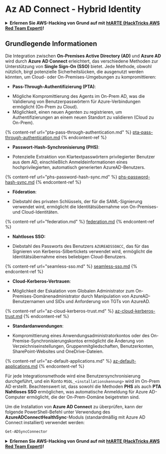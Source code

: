 # Az AD Connect - Hybrid Identity

<details>

<summary><strong>Erlernen Sie AWS-Hacking von Grund auf mit</strong> <a href="https://training.hacktricks.xyz/courses/arte"><strong>htARTE (HackTricks AWS Red Team Expert)</strong></a><strong>!</strong></summary>

Andere Möglichkeiten, HackTricks zu unterstützen:

* Wenn Sie Ihr **Unternehmen in HackTricks beworben sehen möchten** oder **HackTricks als PDF herunterladen möchten**, überprüfen Sie die [**ABONNEMENTPLÄNE**](https://github.com/sponsors/carlospolop)!
* Holen Sie sich das [**offizielle PEASS & HackTricks-Merchandise**](https://peass.creator-spring.com)
* Entdecken Sie [**The PEASS Family**](https://opensea.io/collection/the-peass-family), unsere Sammlung exklusiver [**NFTs**](https://opensea.io/collection/the-peass-family)
* **Treten Sie der** 💬 [**Discord-Gruppe**](https://discord.gg/hRep4RUj7f) oder der [**Telegram-Gruppe**](https://t.me/peass) bei oder **folgen** Sie uns auf **Twitter** 🐦 [**@hacktricks_live**](https://twitter.com/hacktricks_live)**.**
* **Teilen Sie Ihre Hacking-Tricks, indem Sie PRs an die** [**HackTricks**](https://github.com/carlospolop/hacktricks) und [**HackTricks Cloud**](https://github.com/carlospolop/hacktricks-cloud) GitHub-Repositories einreichen.

</details>

## Grundlegende Informationen

Die Integration zwischen **On-Premises Active Directory (AD)** und **Azure AD** wird durch **Azure AD Connect** erleichtert, das verschiedene Methoden zur Unterstützung von **Single Sign-On (SSO)** bietet. Jede Methode, obwohl nützlich, birgt potenzielle Sicherheitslücken, die ausgenutzt werden könnten, um Cloud- oder On-Premises-Umgebungen zu kompromittieren:

* **Pass-Through-Authentifizierung (PTA)**:
- Mögliche Kompromittierung des Agents im On-Prem AD, was die Validierung von Benutzerpasswörtern für Azure-Verbindungen ermöglicht (On-Prem zu Cloud).
- Möglichkeit, einen neuen Agenten zu registrieren, um Authentifizierungen an einem neuen Standort zu validieren (Cloud zu On-Prem).

{% content-ref url="pta-pass-through-authentication.md" %}
[pta-pass-through-authentication.md](pta-pass-through-authentication.md)
{% endcontent-ref %}

* **Passwort-Hash-Synchronisierung (PHS)**:
- Potenzielle Extraktion von Klartextpasswörtern privilegierter Benutzer aus dem AD, einschließlich Anmeldeinformationen eines hochprivilegierten, automatisch generierten AzureAD-Benutzers.

{% content-ref url="phs-password-hash-sync.md" %}
[phs-password-hash-sync.md](phs-password-hash-sync.md)
{% endcontent-ref %}

* **Föderation**:
- Diebstahl des privaten Schlüssels, der für die SAML-Signierung verwendet wird, ermöglicht die Identitätsübernahme von On-Premises- und Cloud-Identitäten.

{% content-ref url="federation.md" %}
[federation.md](federation.md)
{% endcontent-ref %}

* **Nahtloses SSO:**
- Diebstahl des Passworts des Benutzers `AZUREADSSOACC`, das für das Signieren von Kerberos-Silbertickets verwendet wird, ermöglicht die Identitätsübernahme eines beliebigen Cloud-Benutzers.

{% content-ref url="seamless-sso.md" %}
[seamless-sso.md](seamless-sso.md)
{% endcontent-ref %}

* **Cloud-Kerberos-Vertrauen**:
- Möglichkeit der Eskalation vom Globalen Administrator zum On-Premises-Domänenadministrator durch Manipulation von AzureAD-Benutzernamen und SIDs und Anforderung von TGTs von AzureAD.

{% content-ref url="az-cloud-kerberos-trust.md" %}
[az-cloud-kerberos-trust.md](az-cloud-kerberos-trust.md)
{% endcontent-ref %}

* **Standardanwendungen**:
- Kompromittierung eines Anwendungsadministratorkontos oder des On-Premise-Synchronisierungskontos ermöglicht die Änderung von Verzeichniseinstellungen, Gruppenmitgliedschaften, Benutzerkonten, SharePoint-Websites und OneDrive-Dateien.

{% content-ref url="az-default-applications.md" %}
[az-default-applications.md](az-default-applications.md)
{% endcontent-ref %}

Für jede Integrationsmethode wird eine Benutzersynchronisierung durchgeführt, und ein Konto `MSOL_<installationskennung>` wird im On-Prem AD erstellt. Beachtenswert ist, dass sowohl die Methoden **PHS** als auch **PTA** **Nahtloses SSO** ermöglichen, was automatische Anmeldung für Azure AD-Computer ermöglicht, die der On-Prem-Domäne beigetreten sind.

Um die Installation von **Azure AD Connect** zu überprüfen, kann der folgende PowerShell-Befehl unter Verwendung des **AzureADConnectHealthSync**-Moduls (standardmäßig mit Azure AD Connect installiert) verwendet werden:
```powershell
Get-ADSyncConnector
```
<details>

<summary><strong>Erlernen Sie AWS-Hacking von Grund auf mit</strong> <a href="https://training.hacktricks.xyz/courses/arte"><strong>htARTE (HackTricks AWS Red Team Expert)</strong></a><strong>!</strong></summary>

Andere Möglichkeiten, HackTricks zu unterstützen:

* Wenn Sie Ihr **Unternehmen in HackTricks beworben sehen möchten** oder **HackTricks im PDF-Format herunterladen möchten**, überprüfen Sie die [**ABONNEMENTPLÄNE**](https://github.com/sponsors/carlospolop)!
* Holen Sie sich das [**offizielle PEASS & HackTricks-Merch**](https://peass.creator-spring.com)
* Entdecken Sie [**The PEASS Family**](https://opensea.io/collection/the-peass-family), unsere Sammlung exklusiver [**NFTs**](https://opensea.io/collection/the-peass-family)
* **Treten Sie der** 💬 [**Discord-Gruppe**](https://discord.gg/hRep4RUj7f) oder der [**Telegram-Gruppe**](https://t.me/peass) bei oder **folgen** Sie uns auf **Twitter** 🐦 [**@hacktricks_live**](https://twitter.com/hacktricks_live)**.**
* **Teilen Sie Ihre Hacking-Tricks, indem Sie PRs an die** [**HackTricks**](https://github.com/carlospolop/hacktricks) und [**HackTricks Cloud**](https://github.com/carlospolop/hacktricks-cloud) Github-Repositories einreichen.

</details>
